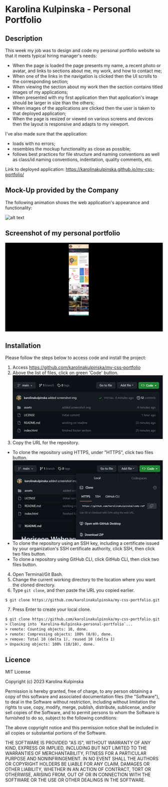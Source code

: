 # Karolina Kulpinska - Personal Portfolio

## Description

This week my job was to design and code my personal portfolio website so that it meets typical hiring manager's needs:
* When the page is loaded the page presents my name, a recent photo or avatar, and links to sections about me, my work, and how to contact me;
* When one of the links in the navigation is clicked then the UI scrolls to the corresponding section;
* When viewing the section about my work then the section contains titled images of my applications;
* When presented with my first application then that application's image should be larger in size than the others;
* When images of the applications are clicked then the user is taken to that deployed application;
* When the page is resized or viewed on various screens and devices then the layout is responsive and adapts to my viewport.

I've also made sure that the application:
* loads with no errors;
* resembles the mockup functionality as close as possible;
* follows best practices for file structure and naming conventions as well as class/id naming conventions, indentation, quality comments, etc.

Link to deployed application: https://karolinakulpinska.github.io/my-css-portfolio/

## Mock-Up provided by the Company

The following animation shows the web application's appearance and functionality:

![alt text](./assets/images/01-css-challenge-demo.gif)

## Screenshot of my personal portfolio

![alt text](./assets/images/screenshot.jpg)

## Installation

Please follow the steps below to access code and install the project:

1. Access https://github.com/karolinakulpinska/my-css-portfolio
2. Above the list of files, click on green 'Code' button. 
![alt text](./assets/images/code-button.png)
3. Copy the URL for the repository.
- To clone the repository using HTTPS, under "HTTPS", click two files button.
![alt text](./assets/images/copy-to-clipboard.png)
- To clone the repository using an SSH key, including a certificate issued by your organization's SSH certificate authority, click SSH, then click two files button.
- To clone a repository using GitHub CLI, click GitHub CLI, then click two files button.
4. Open Terminal/Git Bash.
5. Change the current working directory to the location where you want the cloned directory.
6. Type `git clone`, and then paste the URL you copied earlier.

```
$ git clone https://github.com/karolinakulpinska/my-css-portfolio.git

```
7. Press Enter to create your local clone.

```
$ git clone https://github.com/karolinakulpinska/my-css-portfolio.git
> Cloning into `Karolina-Kulpinska-personal-portfolio`...
> remote: Counting objects: 10, done.
> remote: Compressing objects: 100% (8/8), done.
> remove: Total 10 (delta 1), reused 10 (delta 1)
> Unpacking objects: 100% (10/10), done.

```

## Licence

MIT License

Copyright (c) 2023 Karolina Kulpinska 

Permission is hereby granted, free of charge, to any person obtaining a copy
of this software and associated documentation files (the "Software"), to deal
in the Software without restriction, including without limitation the rights
to use, copy, modify, merge, publish, distribute, sublicense, and/or sell
copies of the Software, and to permit persons to whom the Software is
furnished to do so, subject to the following conditions:

The above copyright notice and this permission notice shall be included in all
copies or substantial portions of the Software.

THE SOFTWARE IS PROVIDED "AS IS", WITHOUT WARRANTY OF ANY KIND, EXPRESS OR
IMPLIED, INCLUDING BUT NOT LIMITED TO THE WARRANTIES OF MERCHANTABILITY,
FITNESS FOR A PARTICULAR PURPOSE AND NONINFRINGEMENT. IN NO EVENT SHALL THE
AUTHORS OR COPYRIGHT HOLDERS BE LIABLE FOR ANY CLAIM, DAMAGES OR OTHER
LIABILITY, WHETHER IN AN ACTION OF CONTRACT, TORT OR OTHERWISE, ARISING FROM,
OUT OF OR IN CONNECTION WITH THE SOFTWARE OR THE USE OR OTHER DEALINGS IN THE
SOFTWARE.